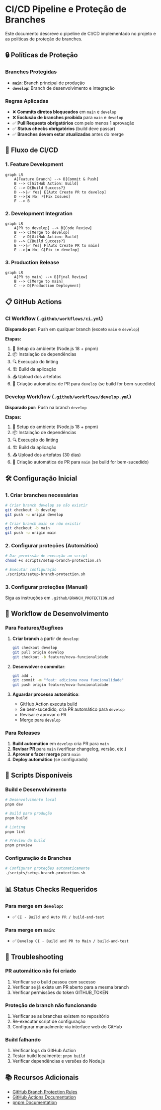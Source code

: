 # CI/CD Pipeline e Proteção de Branches

Este documento descreve o pipeline de CI/CD implementado no projeto e as políticas de proteção de branches.

## 🔒 Políticas de Proteção

### Branches Protegidas
- **`main`**: Branch principal de produção
- **`develop`**: Branch de desenvolvimento e integração

### Regras Aplicadas
- ❌ **Commits diretos bloqueados** em `main` e `develop`
- ❌ **Exclusão de branches proibida** para `main` e `develop`
- ✅ **Pull Requests obrigatórios** com pelo menos 1 aprovação
- ✅ **Status checks obrigatórios** (build deve passar)
- ✅ **Branches devem estar atualizadas** antes do merge

## 🚀 Fluxo de CI/CD

### 1. Feature Development
```mermaid
graph LR
    A[Feature Branch] --> B[Commit & Push]
    B --> C[GitHub Action: Build]
    C --> D{Build Success?}
    D -->|✅ Yes| E[Auto Create PR to develop]
    D -->|❌ No| F[Fix Issues]
    F --> B
```

### 2. Development Integration
```mermaid
graph LR
    A[PR to develop] --> B[Code Review]
    B --> C[Merge to develop]
    C --> D[GitHub Action: Build]
    D --> E{Build Success?}
    E -->|✅ Yes| F[Auto Create PR to main]
    E -->|❌ No| G[Fix in develop]
```

### 3. Production Release
```mermaid
graph LR
    A[PR to main] --> B[Final Review]
    B --> C[Merge to main]
    C --> D[Production Deployment]
```

## 📋 GitHub Actions

### CI Workflow (`.github/workflows/ci.yml`)
**Disparado por:** Push em qualquer branch (exceto `main` e `develop`)

**Etapas:**
1. 🔧 Setup do ambiente (Node.js 18 + pnpm)
2. 📦 Instalação de dependências
3. 🔍 Execução do linting
4. 🏗️ Build da aplicação
5. 📤 Upload dos artefatos
6. 🔄 Criação automática de PR para `develop` (se build for bem-sucedido)

### Develop Workflow (`.github/workflows/develop.yml`)
**Disparado por:** Push na branch `develop`

**Etapas:**
1. 🔧 Setup do ambiente (Node.js 18 + pnpm)
2. 📦 Instalação de dependências
3. 🔍 Execução do linting
4. 🏗️ Build da aplicação
5. 📤 Upload dos artefatos (30 dias)
6. 🔄 Criação automática de PR para `main` (se build for bem-sucedido)

## 🛠️ Configuração Inicial

### 1. Criar branches necessárias
```bash
# Criar branch develop se não existir
git checkout -b develop
git push -u origin develop

# Criar branch main se não existir  
git checkout -b main
git push -u origin main
```

### 2. Configurar proteções (Automático)
```bash
# Dar permissão de execução ao script
chmod +x scripts/setup-branch-protection.sh

# Executar configuração
./scripts/setup-branch-protection.sh
```

### 3. Configurar proteções (Manual)
Siga as instruções em `.github/BRANCH_PROTECTION.md`

## 📝 Workflow de Desenvolvimento

### Para Features/Bugfixes
1. **Criar branch** a partir de `develop`:
   ```bash
   git checkout develop
   git pull origin develop
   git checkout -b feature/nova-funcionalidade
   ```

2. **Desenvolver e commitar**:
   ```bash
   git add .
   git commit -m "feat: adiciona nova funcionalidade"
   git push origin feature/nova-funcionalidade
   ```

3. **Aguardar processo automático**:
   - GitHub Action executa build
   - Se bem-sucedido, cria PR automático para `develop`
   - Revisar e aprovar o PR
   - Merge para `develop`

### Para Releases
1. **Build automático** em `develop` cria PR para `main`
2. **Revisar PR** para `main` (verificar changelog, versão, etc.)
3. **Aprovar e fazer merge** para `main`
4. **Deploy automático** (se configurado)

## 🔧 Scripts Disponíveis

### Build e Desenvolvimento
```bash
# Desenvolvimento local
pnpm dev

# Build para produção
pnpm build

# Linting
pnpm lint

# Preview da build
pnpm preview
```

### Configuração de Branches
```bash
# Configurar proteções automaticamente
./scripts/setup-branch-protection.sh
```

## 📊 Status Checks Requeridos

### Para merge em `develop`:
- ✅ `CI - Build and Auto PR / build-and-test`

### Para merge em `main`:
- ✅ `Develop CI - Build and PR to Main / build-and-test`

## 🚨 Troubleshooting

### PR automático não foi criado
1. Verificar se o build passou com sucesso
2. Verificar se já existe um PR aberto para a mesma branch
3. Verificar permissões do token GITHUB_TOKEN

### Proteção de branch não funcionando
1. Verificar se as branches existem no repositório
2. Re-executar script de configuração
3. Configurar manualmente via interface web do GitHub

### Build falhando
1. Verificar logs da GitHub Action
2. Testar build localmente: `pnpm build`
3. Verificar dependências e versões do Node.js

## 📚 Recursos Adicionais

- [GitHub Branch Protection Rules](https://docs.github.com/en/repositories/configuring-branches-and-merges-in-your-repository/defining-the-mergeability-of-pull-requests/about-protected-branches)
- [GitHub Actions Documentation](https://docs.github.com/en/actions)
- [pnpm Documentation](https://pnpm.io/)

